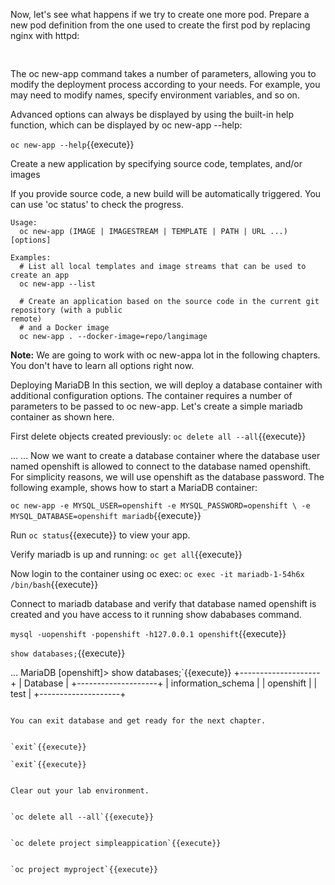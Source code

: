 
Now, let's see what happens if we try to create one more pod. Prepare a new pod definition from the one used to create the first pod by replacing nginx with httpd:


<pre class="file" data-filename="httpd-pod.yml" data-target="replace">

</pre>


The oc new-app command takes a number of parameters, allowing you to modify the deployment process according to your needs. For example, you may need to modify names, specify environment variables, and so on.

Advanced options can always be displayed by using the built-in help function, which can be displayed by oc new-app --help:


`oc new-app --help`{{execute}}

Create a new application by specifying source code, templates, and/or images


If you provide source code, a new build will be automatically triggered. You can use 'oc status' to
check the progress.

```
Usage:
  oc new-app (IMAGE | IMAGESTREAM | TEMPLATE | PATH | URL ...) [options]

Examples:
  # List all local templates and image streams that can be used to create an app
  oc new-app --list

  # Create an application based on the source code in the current git repository (with a public
remote)
  # and a Docker image
  oc new-app . --docker-image=repo/langimage
```

**Note:**
We are going to work with oc new-appa lot in the following chapters. You don't have to learn all options right now. 

Deploying MariaDB
In this section, we will deploy a database container with additional configuration options. The container requires a number of parameters to be passed to oc new-app. Let's create a simple mariadb container as shown here.

First delete objects created previously:
`oc delete all --all`{{execute}}

...
<OUTPUT OMITTED>
...
Now we want to create a database container where the database user named openshift is allowed to connect to the database named openshift. For simplicity reasons, we will use openshift as the database password. The following example, shows how to start a MariaDB container:


`oc new-app -e MYSQL_USER=openshift -e MYSQL_PASSWORD=openshift \
-e MYSQL_DATABASE=openshift mariadb`{{execute}}


Run `oc status`{{execute}} to view your app.

Verify mariadb is up and running:
`oc get all`{{execute}}

Now login to the container using oc exec:
`oc exec -it mariadb-1-54h6x /bin/bash`{{execute}}


Connect to mariadb database and verify that database named openshift is created and you have access to it running show dababases command.

`mysql -uopenshift -popenshift -h127.0.0.1 openshift`{{execute}}

`show databases;`{{execute}}

...
MariaDB [openshift]> show databases;`{{execute}}
+--------------------+
| Database |
+--------------------+
| information_schema |
| openshift |
| test |
+--------------------+

```

You can exit database and get ready for the next chapter.


`exit`{{execute}}

`exit`{{execute}}


Clear out your lab environment.


`oc delete all --all`{{execute}}


`oc delete project simpleappication`{{execute}}


`oc project myproject`{{execute}}